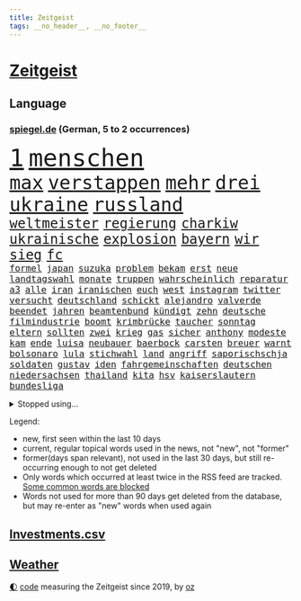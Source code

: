 ```yaml
---
title: Zeitgeist
tags: __no_header__, __no_footer__
---
```


# [Zeitgeist](https://oliz.io/zeitgeist/)

## Language

<h3><a href="https://www.spiegel.de" target="_blank">spiegel.de</a> (German, 5 to 2 occurrences)</h3>
<p style="font-family:monospace">
<span style="font-size:32pt"><a href="news_links.html#1" class="current">1</a></span>
<span style="font-size:32pt"><a href="news_links.html#menschen" class="current">menschen</a></span>
<br>
<span style="font-size:25pt"><a href="news_links.html#max" class="current">max</a></span>
<span style="font-size:25pt"><a href="news_links.html#verstappen" class="current">verstappen</a></span>
<span style="font-size:25pt"><a href="news_links.html#mehr" class="current">mehr</a></span>
<span style="font-size:25pt"><a href="news_links.html#drei" class="current">drei</a></span>
<span style="font-size:25pt"><a href="news_links.html#ukraine" class="current">ukraine</a></span>
<span style="font-size:25pt"><a href="news_links.html#russland" class="current">russland</a></span>
<br>
<span style="font-size:18pt"><a href="news_links.html#weltmeister" class="current">weltmeister</a></span>
<span style="font-size:18pt"><a href="news_links.html#regierung" class="current">regierung</a></span>
<span style="font-size:18pt"><a href="news_links.html#charkiw" class="current">charkiw</a></span>
<span style="font-size:18pt"><a href="news_links.html#ukrainische" class="current">ukrainische</a></span>
<span style="font-size:18pt"><a href="news_links.html#explosion" class="current">explosion</a></span>
<span style="font-size:18pt"><a href="news_links.html#bayern" class="current">bayern</a></span>
<span style="font-size:18pt"><a href="news_links.html#wir" class="current">wir</a></span>
<span style="font-size:18pt"><a href="news_links.html#sieg" class="current">sieg</a></span>
<span style="font-size:18pt"><a href="news_links.html#fc" class="current">fc</a></span>
<br>
<span style="font-size:12pt"><a href="news_links.html#formel" class="current">formel</a></span>
<span style="font-size:12pt"><a href="news_links.html#japan" class="current">japan</a></span>
<span style="font-size:12pt"><a href="news_links.html#suzuka" class="new">suzuka</a></span>
<span style="font-size:12pt"><a href="news_links.html#problem" class="current">problem</a></span>
<span style="font-size:12pt"><a href="news_links.html#bekam" class="current">bekam</a></span>
<span style="font-size:12pt"><a href="news_links.html#erst" class="current">erst</a></span>
<span style="font-size:12pt"><a href="news_links.html#neue" class="current">neue</a></span>
<span style="font-size:12pt"><a href="news_links.html#landtagswahl" class="current">landtagswahl</a></span>
<span style="font-size:12pt"><a href="news_links.html#monate" class="current">monate</a></span>
<span style="font-size:12pt"><a href="news_links.html#truppen" class="current">truppen</a></span>
<span style="font-size:12pt"><a href="news_links.html#wahrscheinlich" class="current">wahrscheinlich</a></span>
<span style="font-size:12pt"><a href="news_links.html#reparatur" class="current">reparatur</a></span>
<span style="font-size:12pt"><a href="news_links.html#a3" class="current">a3</a></span>
<span style="font-size:12pt"><a href="news_links.html#alle" class="current">alle</a></span>
<span style="font-size:12pt"><a href="news_links.html#iran" class="current">iran</a></span>
<span style="font-size:12pt"><a href="news_links.html#iranischen" class="current">iranischen</a></span>
<span style="font-size:12pt"><a href="news_links.html#euch" class="current">euch</a></span>
<span style="font-size:12pt"><a href="news_links.html#west" class="current">west</a></span>
<span style="font-size:12pt"><a href="news_links.html#instagram" class="current">instagram</a></span>
<span style="font-size:12pt"><a href="news_links.html#twitter" class="current">twitter</a></span>
<span style="font-size:12pt"><a href="news_links.html#versucht" class="current">versucht</a></span>
<span style="font-size:12pt"><a href="news_links.html#deutschland" class="current">deutschland</a></span>
<span style="font-size:12pt"><a href="news_links.html#schickt" class="current">schickt</a></span>
<span style="font-size:12pt"><a href="news_links.html#alejandro" class="new">alejandro</a></span>
<span style="font-size:12pt"><a href="news_links.html#valverde" class="new">valverde</a></span>
<span style="font-size:12pt"><a href="news_links.html#beendet" class="current">beendet</a></span>
<span style="font-size:12pt"><a href="news_links.html#jahren" class="current">jahren</a></span>
<span style="font-size:12pt"><a href="news_links.html#beamtenbund" class="current">beamtenbund</a></span>
<span style="font-size:12pt"><a href="news_links.html#kündigt" class="current">kündigt</a></span>
<span style="font-size:12pt"><a href="news_links.html#zehn" class="current">zehn</a></span>
<span style="font-size:12pt"><a href="news_links.html#deutsche" class="current">deutsche</a></span>
<span style="font-size:12pt"><a href="news_links.html#filmindustrie" class="new">filmindustrie</a></span>
<span style="font-size:12pt"><a href="news_links.html#boomt" class="current">boomt</a></span>
<span style="font-size:12pt"><a href="news_links.html#krimbrücke" class="current">krimbrücke</a></span>
<span style="font-size:12pt"><a href="news_links.html#taucher" class="new">taucher</a></span>
<span style="font-size:12pt"><a href="news_links.html#sonntag" class="current">sonntag</a></span>
<span style="font-size:12pt"><a href="news_links.html#eltern" class="current">eltern</a></span>
<span style="font-size:12pt"><a href="news_links.html#sollten" class="current">sollten</a></span>
<span style="font-size:12pt"><a href="news_links.html#zwei" class="current">zwei</a></span>
<span style="font-size:12pt"><a href="news_links.html#krieg" class="current">krieg</a></span>
<span style="font-size:12pt"><a href="news_links.html#gas" class="current">gas</a></span>
<span style="font-size:12pt"><a href="news_links.html#sicher" class="current">sicher</a></span>
<span style="font-size:12pt"><a href="news_links.html#anthony" class="current">anthony</a></span>
<span style="font-size:12pt"><a href="news_links.html#modeste" class="current">modeste</a></span>
<span style="font-size:12pt"><a href="news_links.html#kam" class="current">kam</a></span>
<span style="font-size:12pt"><a href="news_links.html#ende" class="current">ende</a></span>
<span style="font-size:12pt"><a href="news_links.html#luisa" class="current">luisa</a></span>
<span style="font-size:12pt"><a href="news_links.html#neubauer" class="current">neubauer</a></span>
<span style="font-size:12pt"><a href="news_links.html#baerbock" class="current">baerbock</a></span>
<span style="font-size:12pt"><a href="news_links.html#carsten" class="current">carsten</a></span>
<span style="font-size:12pt"><a href="news_links.html#breuer" class="new">breuer</a></span>
<span style="font-size:12pt"><a href="news_links.html#warnt" class="current">warnt</a></span>
<span style="font-size:12pt"><a href="news_links.html#bolsonaro" class="current">bolsonaro</a></span>
<span style="font-size:12pt"><a href="news_links.html#lula" class="current">lula</a></span>
<span style="font-size:12pt"><a href="news_links.html#stichwahl" class="current">stichwahl</a></span>
<span style="font-size:12pt"><a href="news_links.html#land" class="current">land</a></span>
<span style="font-size:12pt"><a href="news_links.html#angriff" class="current">angriff</a></span>
<span style="font-size:12pt"><a href="news_links.html#saporischschja" class="current">saporischschja</a></span>
<span style="font-size:12pt"><a href="news_links.html#soldaten" class="current">soldaten</a></span>
<span style="font-size:12pt"><a href="news_links.html#gustav" class="current">gustav</a></span>
<span style="font-size:12pt"><a href="news_links.html#iden" class="new">iden</a></span>
<span style="font-size:12pt"><a href="news_links.html#fahrgemeinschaften" class="new">fahrgemeinschaften</a></span>
<span style="font-size:12pt"><a href="news_links.html#deutschen" class="current">deutschen</a></span>
<span style="font-size:12pt"><a href="news_links.html#niedersachsen" class="current">niedersachsen</a></span>
<span style="font-size:12pt"><a href="news_links.html#thailand" class="current">thailand</a></span>
<span style="font-size:12pt"><a href="news_links.html#kita" class="current">kita</a></span>
<span style="font-size:12pt"><a href="news_links.html#hsv" class="current">hsv</a></span>
<span style="font-size:12pt"><a href="news_links.html#kaiserslautern" class="current">kaiserslautern</a></span>
<span style="font-size:12pt"><a href="news_links.html#bundesliga" class="current">bundesliga</a></span>
</p>
<details>
<summary>Stopped using...</summary>
<p class="former" style="font-size:12pt">
gegenseitig(717) klimawandels(717) taten(717) bundespräsident(715) einzelnen(715) enttäuscht(715) johnson(715) landkreis(715) scheidet(715) schweigt(715) verbot(715) äußert(715) gelungen(714) israelischen(714) treffer(714) unabhängige(714) verhängte(714) versehentlich(714) leer(713) manchen(713) musiker(713) schwangerschaft(713) übersicht(713) atmosphäre(712) bekämpfung(712) doku(712) entwurf(712) falls(712) geschichten(712) innenministerium(712) metropole(712) moderna(712) stolz(712) verhindern(712) verriet(712) williams(712) woran(712) benjamin(711) bisschen(711) britischer(711) dauerhaft(711) erstaunlich(711) mali(711) mangelt(711) myanmar(711) street(711) taylor(711) unbekannten(711) zurzeit(711) ärgert(711) anbieten(710) attentat(710) autofahrer(710) bittere(710) brutale(710) erlitten(710) führende(710) interne(710) lockdown(710) material(710) norbert(710) obama(710) schuldig(710) software(710) verraten(710) verwendet(710) veröffentlichte(710) wählen(710) zwang(710) 96(709) aufnahmen(709) ausnahmen(709) entlässt(709) gewerkschaft(709) mag(709) michelle(709) teslachef(709) unterricht(709) arbeitsplatz(708) beamte(708) bestätigen(708) christopher(708) einführen(708) englische(708) folgte(708) genannt(708) mitglied(708) oberste(708) rekordmeister(708) umdenken(708) vergewaltigung(708) ärzten(708) allianz(707) depressionen(707) elektroautos(707) endete(707) erholt(707) ermöglichen(707) kamera(707) minute(707) schüssen(707) teilnehmen(707) weltweite(707) berufung(706) untersagt(706) volksrepublik(706) überprüft(706) bmw(705) stammt(705) verklagt(705) 27(703) holen(703) strecke(703) drastischen(702) geschossen(702) gestritten(702) halben(702) pünktlich(702) verheerenden(702) wies(702) geflogen(701) hubertus(701) präsidentin(701) reagierten(701) langfristig(700) nahezu(700) reporter(700) tatverdächtigen(700) gesetze(699) triumph(699) verbände(699) attentäter(698) freie(698) hotels(698) irak(698) solange(698) verschwand(697) 900(696) 1000(695) argentinien(695) aufgegeben(695) mick(695) produkte(694) brauche(693) handel(693) empfängt(692) erschießt(692) impfungen(692) sitzung(692) warm(692) dar(691) entspannung(691) genauso(691) parallelen(691) wunder(691) zukünftig(690) münster(689) damals(687) gegnern(687) insassen(687) kontakt(686) schlugen(686) treiben(686) legende(685) menschenrechtsverletzungen(685) auseinandersetzung(684) dfbpokal(684) klasse(684) nachts(684) papier(683) journalist(681) nieder(681) sportler(681) praxis(680) telegram(679) verständnis(679) bundeswehrsoldaten(678) gastronomie(678) informiert(678) karten(678) olympia(677) gerieten(675) katharina(675) festhalten(674) abhängig(673) tuchel(672) hype(671) türen(669) vorläufig(668) prägte(667) verpasste(667) mittelpunkt(666) flüchtete(665) erhebliche(664) grüner(664) teuren(664) liberalen(662) entbrannt(660) startup(660) weitreichende(657) farbe(656) inhaftierten(656) csupolitiker(654) 85(645) schutzsuchende(645) cdu/csu(643) nick(634) schiffe(631) enthält(620) anfeindungen(577) kleinstadt(568) rein(563) 4000(562) universitäten(554) niemals(553) unterschiedliche(534) angebote(533) belgische(530) gewalttat(527) mitverantwortlich(526) kubicki(523) grünes(495) gestanden(492) 25jährige(482) ticket(477) ausbildung(473) fossile(472) höherer(459) sammelt(459) eröffnung(457) kündigten(451) strikt(450) urteilte(450) tickets(448) getrieben(447) erhebung(441) zwingen(439) vierjährige(438) verrückt(434) insbesondere(431) tour(431) axel(429) c(426) rekordwert(426) kyrgios(425) ermordung(424) schutzmaßnahmen(413) beliebte(411) gesund(410) konzerns(409) topmanager(408) japans(403) exil(399) parlaments(399) 69(398) iphones(397) längste(393) kritischen(383) schlafen(379) vertritt(378) 2025(376) irritiert(369) wittert(369) gesundheitsämter(368) anheben(364) erreichte(364) manuela(364) vorteil(356) demo(353) kurzer(353) grafiken(352) mehrfamilienhaus(352) staatssekretär(352) wesen(350) kursieren(348) rauswurf(347) älteste(347) erneuerbaren(345) erneutes(345) coronaneuinfektionen(342) adam(341) spezielle(341) mächtig(339) verständigt(338) gesundes(336) lindern(336) arbeitslosen(335) oppositionsführer(334) vereinbart(333) volksverhetzung(331) abu(329) bedrängt(327) verläuft(326) aktivitäten(325) lockt(324) dritter(322) verbraucherpreise(322) lieferte(318) solcher(313) tödlichem(312) mehrmals(311) minderjähriger(301) griffen(300) quält(300) khan(299) stephen(299) begehen(298) einfacher(298) oskar(297) robben(297) gelb(296) eier(295) vietnam(294) vorstandschef(294) seltene(293) tradition(293) mischt(292) künstlers(289) aussetzen(287) keeper(286) aston(285) 1995(283) texte(282) klappt(280) nordische(280) rasch(280) ruhrgebiet(279) kanzlers(276) personalnot(274) bundestages(272) einzelfall(271) 68(270) juan(270) bat(266) viren(265) g7staaten(264) getäuscht(263) berger(262) flugzeugen(262) schlüssel(261) widersprechen(260) spielplan(259) erfand(258) schaulustige(258) lanka(255) lebenshaltungskosten(255) sri(255) verpflichtung(255) influencerin(254) preiserhöhung(254) überwachung(254) brot(252) etappe(252) klärt(252) verkaufte(252) bridge(251) hauptbahnhof(251) vettel(248) expremier(247) sky(245) verlangte(245) 56jähriger(243) teilten(241) unterscheiden(240) streiken(238) unabhängiger(237) 1972(236) anstrengungen(236) geiselnahme(233) wahlrechtsreform(233) bestürzt(232) journalismus(230) moniert(230) horror(229) überzeugung(229) prorussischen(228) fehlverhalten(227) murray(226) wohlstand(226) andrij(225) hut(225) melnyk(225) positiven(224) young(223) franzose(220) pass(220) klug(219) niederlegen(218) profite(218) vergab(218) zensur(218) straftäter(216) schlacht(215) geplanter(212) verarbeitet(212) rené(210) statements(210) triumphiert(210) 40000(209) pornos(208) leuten(207) barack(206) roller(206) abgeschafft(205) kremlkritiker(205) arbeitslos(204) drohender(204) menschliches(202) fortsetzen(201) hinterbliebenen(201) interessiert(200) besetzte(199) betrieben(197) komiker(197) siegesserie(197) models(196) stoff(195) regelmäßige(194) profitierte(193) litt(192) fernost(191) kleben(191) nebenbei(191) fighters(190) foo(190) mais(190) anteile(189) sekretärin(189) stromversorgung(189) ausbremsen(188) außenpolitische(188) wiedereinführung(188) masse(187) prinzip(187) gewerkschafter(186) herzen(185) iwan(183) rabatt(183) eigentor(182) moldau(182) ölkonzern(182) moral(180) ignorieren(179) influencer(179) verfügt(179) unterhalten(178) drake(176) gemeint(176) beben(175) getreideexporte(175) unabhängig(175) infektionsschutzgesetzes(174) rhetorik(174) vergeltung(174) brandstiftung(173) leuchten(173) south(173) brille(172) europatour(172) irina(172) lautete(172) einsame(171) günstigsten(170) herstellung(170) köpfe(170) tankrabatt(170) gerichtssaal(169) mysteriöse(169) agentur(168) sainz(167) zurückhaltend(167) aussieht(166) notfallplans(166) ebnet(165) einkaufszentrum(165) diagnostiziert(164) arbeitslosigkeit(163) schlagabtausch(163) erläutert(162) geist(162) besseres(161) ertrinken(161) minimal(161) rechnungshof(161) öffentlicher(161) schiedsgericht(160) 34jähriger(158) tatverdächtiger(157) windparks(157) gebietsgewinne(155) leber(155) belegschaft(154) österreichischer(154) abgetrieben(153) wahrscheinlichkeit(153) euroraum(152) fragezeichen(152) rajapaksa(152) pausieren(150) quellen(150) fahnder(149) interessant(149) serena(149) ferien(148) nicola(148) veranstaltet(148) vorfälle(148) stillgelegten(147) traditionen(147) konsequenz(145) lieferanten(145) tiefstand(145) frontmann(143) blockierte(142) export(142) festen(142) fotografie(142) gedenkfeier(142) hammer(142) 26jähriger(141) effekte(140) eingeschläfert(140) inspiration(140) maschinenraum(140) schlamm(140) verfügbar(140) versöhnung(140) 23jährigen(139) sommerferien(139) überwachungssoftware(138) reichsbürger(137) südukraine(137) ärztinnen(137) finsternis(136) kleinflugzeug(136) kleinflugzeugs(136) rage(136) umweltkatastrophe(136) vogel(135) verspätung(134) 60000(133) heimrennen(133) parlamentarischer(133) trocken(133) zehnten(133) lichter(132) israelis(131) begnadigung(130) hitzewelle(130) zurücktreten(130) bedrohlich(129) niedergeschlagen(129) saudischen(129) zermürbt(127) 1200(126) bosnien(126) zumutung(126) zustände(126) kritischem(125) fährte(124) verhalf(124) vwkonzern(124) detlef(123) batterie(122) dolly(122) kundschaft(122) verzweiflung(122) dortmunds(121) fire(121) ausgebildet(120) europapokal(120) löschflugzeuge(120) andy(119) erfolgsserie(119) hintertür(119) unbesetzt(119) babyfoto(118) empfindet(118) nadelattacken(118) rechtspopulisten(118) akleh(117) cumexgeschäften(117) plätze(117) rockband(117) ansichten(116) entgleist(116) shireen(116) zunahme(116) ausgebaut(115) french(115) gewagt(114) jene(114) kommissarin(114) stefanos(114) tsitsipas(114) belegt(113) gefahndet(113) krimi(113) transfers(113) reporterin(112) wettert(112) 21jährigen(111) eingedämmt(111) herzrasen(111) günstigen(110) wahlrechtskommission(110) 59(109) gravierend(109) pennsylvania(109) saisonspiel(109) erkannt(108) sensiblen(108) staatlich(108) tagessieg(108) drohendem(106) matchball(106) mihambo(106) sprung(106) 90000(105) qualifizierte(105) schicksale(105) schmerzensgeld(105) statistischen(105) wirtschaftskrieg(105) volle(103) adresse(102) einfahrt(102) haftbedingungen(102) jährliche(102) verheerend(102) vogue(102) zunichte(102) beeindruckenden(101) identifizieren(101) witwe(101) hundertjährige(100) olympiaattentat(100) paolo(100) uiguren(100) deutete(99) führungskräfte(99) bewiesen(98) problemlos(98) torhüterin(98) voraussichtlich(98) wissenschaftlerinnen(98) furore(97) wechselwilligen(97) zentimeter(97) außenhandel(96) ingenieur(96) mané(96) marseille(96) massenproteste(96) nehme(96) romanen(96) sadio(96) tvshow(96) umweltminister(96) übergewinnsteuer(96) attraktiver(95) fehlstart(95) höherem(95) idol(95) abgelehnte(94) attestiert(94) blues(94) kostenlos(94) palme(94) jahresbericht(93) ki(93) kommentieren(93) 18jährigen(92) gebäuden(92) harvey(92) pilot(92) rentnerinnen(92) alligator(91) boulevard(91) festzunehmen(91) fußballtransfers(91) impfstoffen(91) karen(91) nachlesen(91) zeitverschwendung(91) gesteuert(90) konservatives(90) opferfamilien(90) putzen(90) jubelte(89) missbrauchsvorwürfe(89) mitgenommen(89) zuwanderung(89) bahnchef(88) gibraltar(88) kurzschlusshandlung(88) malerin(88) vertraulichen(88) geige(87) heide(87) klimaretter(87) lüneburger(87) netflixdoku(87) sara(87) tierarten(87) vorübergehende(87) 1974(86) bergtour(86) feldjäger(86) neuzugang(86) angefordert(85) finanzen(85) präsenzunterricht(85) bundeskartellamt(84) furchner(84) irmgard(84) krachte(84) regelungen(84) usstadt(84) bemerkenswerten(83) berechtigt(83) egot(83) geräts(83) tumulten(83) bird(82) exjustizminister(82) raub(82) sue(82) wirkungsvoll(82) ddrauswahl(81) einbringen(81) fahrschein(81) tägliche(81) zusagen(81) beschaffungskosten(80) chatapp(80) partnerin(80) regionale(80) rückgänge(80) versorgen(80) dfbauswahl(79) ertrinkt(79) gendersprache(79) kohlemeiler(79) milliardengarantien(79) nevermind(79) vorschlägen(79) biber(78) geisel(78) madame(78) mysteriöser(78) schnappen(78) willkürlich(78) wirksamkeit(78) zurückzahlen(78) erhöhungen(77) flecktarn(77) nachhaltige(77) theo(77) umfang(77) vorbestrafte(77) einkommensschwache(76) nordafrika(76) schulschließungen(76) strategien(76) subventionieren(76) unvermittelt(76) verschossener(76) vize(76) angesagt(75) bay(75) bebte(75) erdbeben(75) etappensieg(75) genauer(75) ludwigshafen(75) oberstes(75) reichstag(75) tampa(75) walross(75) albtraum(74) gaskraftwerke(74) kernenergie(74) teuersten(74) völker(74) weltgeschichte(74) banner(73) brillen(73) flaschen(73) lennon(73) deutschisraelischen(72) duschen(72) kämpferisch(72) mies(72) pandemiemaßnahmen(72) radprofis(72) bühl(71) jule(71) niemeier(71) reaktoren(71) reparationen(71) secret(71) sterblichen(71) stören(71) trägerrakete(71) überzeugend(71) 18000(70) armand(70) brotweizen(70) bundesbildungsministerin(70) gartenkolumne(70) gasfluss(70) kohlekraftwerke(70) sogenannter(70) starkwatzinger(70) tierfutter(70) ungeklärten(70) abgeriegelte(69) ausschnitt(69) fazit(69) schlafzimmer(69) veröffentlichten(69) afghane(68) afghanin(68) deutschsprachigen(68) energiesektor(68) forscherteam(68) geheimnisse(68) rationiert(68) tennishoffnung(68) vermeintlich(68) yousuf(68) zaun(68) fassungslos(67) mühelos(67) reparaturen(67) abhängt(66) ausgewertet(66) dazn(66) elbe(66) eukommissar(66) sauberes(66) vorkommt(66) akute(65) alaphilippe(65) anrufen(65) eisernen(65) gruß(65) handlanger(65) jannik(65) sinner(65) staatsmänner(65) tennisspielerin(65) viktoria(65) csd(64) duplantis(64) liberaler(64) malta(64) urlauber(64) zurückdrängen(64) 2008(63) aljazeerajournalistin(63) erfolgslauf(63) lubmin(63) notfälle(63) aufrechtzuerhalten(62) freigang(62) häftling(62) kennengelernt(62) primož(62) roglič(62) saisons(62) schaltete(62) schmyhal(62) denys(61) erwartete(61) feuerten(61) zweistelligen(61) attackierte(60) ausblick(60) einfuhren(60) angeschlagener(59) friedliches(59) melnyks(59) schildkröte(59) vergebung(59) weitsprung(59) 192(58) ade(58) blackout(58) gesamtführung(58) gesundheitssystem(58) zähe(58) entsprechenden(57) gewertet(57) meeres(57) negative(57) ohnmacht(57) starregisseur(57) wdr(57) zweifelhafter(57) colombo(56) dankbar(56) franca(56) gotabaya(56) lehfeldt(56) pfosten(56) tode(56) ferraripiloten(55) hinauf(55) nordstreampipeline(55) religiöse(55) schlussanstieg(55) security(55) sehenswürdigkeiten(55) solar(55) werbetrommel(55) zusammenfassung(55) abitur(54) bränden(54) nebenher(54) rumänische(54) stromerzeugung(54) unbesiegbar(54) wartungsarbeiten(54) zwangen(54) lankas(53) mads(53) pedersen(53) rückkehrer(53) schüller(53) technisch(53) verwalter(53) barriere(52) irrfahrt(52) schwanz(52) special(52) zuschlagen(52) bundesamts(51) fehlschuss(51) herabstufung(51) zehnmal(51) abgestürzte(50) ergeht(50) freundschaftsspiel(50) fußstapfen(50) förderbank(50) gesamtführenden(50) kenias(50) längeren(50) üppige(50) badenbaden(49) kylie(49) leitzinsen(49) linien(49) missglückten(49) modeikone(49) rbbintendantin(49) schlesinger(49) stationiert(49) vage(49) berufe(48) nullcoronapolitik(48) schmelzen(48) sozialverhalten(48) südspanien(48) untergrund(48) zack(48) akwlaufzeiten(47) anschließen(47) garcia(47) hasta(47) notruf(47) pathos(47) solidarisierte(47) vista(47) britischem(46) getreideabkommen(46) just(46) leopard2panzer(46) brennstoff(45) doppelmord(45) dreijähriger(45) gewächshäuser(45) schwärmen(45) solaranlagen(45) wagner(45) imagewandel(44) messungen(44) pausenlos(44) schied(44) strikte(44) stromverbrauch(44) unaufhaltsam(44) weber(44) zielort(44) 2007(43) gemächern(43) wütet(43) ästhetische(43) beleidigungen(42) hinterfragen(42) pauschalurlauber(42) speerwurf(42) tvrechte(42) unzumutbar(42) feigen(41) flüssen(41) porschechef(41) ungarischen(41) zugespitzt(41) hessens(40) katastrophenschutz(40) ratlos(40) spitzen(40) springer(40) ureinwohner(40) atomenergiebehörde(39) beschießt(39) erlässt(39) gegenschlag(39) präsidentenberater(39) rekordgewinn(39) unstrittig(39) worüber(39) göringeckardt(38) ketten(38) krisenzeiten(38) lehrstellen(38) unrealistisch(38) abzufedern(37) ayleen(37) dunkel(37) pornhub(37) gebühr(36) gesundheits(36) klimaforscher(36) zehnter(36) dokumenten(35) friedens(35) hartnäckig(35) intensive(35) memphis(35) schuljahr(35) internets(34) oleksij(34) 27jähriger(33) amazons(33) annkatrin(33) anschlusslösung(33) euaußengrenze(33) hatespeech(33) indirekt(33) kiez(33) sbahnhof(33) todesfall(33) vorsaison(33) grunewald(32) pokalspiel(32) spielzeit(32) streamen(32) uswahlen(32) 05(31) alsadr(31) menschheit(31) mississippi(31) muktada(31) mutmaßlichem(31) phasenweise(31) späte(31) vollendet(31) angeprangert(30) ausgetauscht(30) betrugsprozess(30) eisbergs(30) ernstfall(30) misogynen(30) piastri(30) 57jährige(29) atomdebatte(29) gebucht(29) luke(29) palermo(29) reiseportal(29) verirrten(29) absolvierte(28) blickten(28) bunten(28) erfolgte(28) platzverweis(28) rot(28) samstagabend(28) sturgeon(28) stärkung(28) zeichentrickfilm(28) 1997(27) club(27) gratismentalität(27) roter(27) einfachsten(26) fbirazzia(26) ferngesteuerte(26) flop(26) maryam(26) pfister(26) pyramiden(26) überlagert(26) basketballerin(25) eon(25) gedenkveranstaltung(25) impfempfehlungen(25) konflikten(25) sons(25) distanzieren(24) flores(24) klettert(24) magnum(24) selbstzweifel(24) strandete(24) sympathien(24) insolvent(23) massenhafte(23) salomonen(23) aufzeichnungen(22) erkannte(22) extremismus(22) lawrence(22) malis(22) mehrkosten(22) nahenden(22) reifen(22) romane(22) ruto(22) verschleppt(22) weiterführenden(22) chemikalien(21) cristina(21) ersteigert(21) familienmitglied(21) fettes(21) groteskem(21) kriegsstrategie(21) masern(21) nackt(21) obduktion(21) rowling(21) strenger(21) biografie(20) bundesligaabsteiger(20) cash(20) gerichtlich(20) kappen(20) kommunikation(20) kompensation(20) leichtathletikem(20) skizziert(20) teuerste(20) freya(19) gefährdung(19) kundinnen(19) montagsdemos(19) oberpfalz(19) übermalt(19) gegenmaßnahmen(18) provence(18) sichuan(18) spanienrundfahrt(18) verleger(18) verständlich(18) zirkzee(18) akanji(17) american(17) joanne(17) zielflughafen(17) bellen(16) fauci(16) fußballweltmeister(16) geher(16) herzegowina(16) kennzahlen(16) paxlovid(16) sportdirektorposten(16) stemmt(16) unsolidarisch(16) verbrachte(16) winnetou(16) andalusien(15) asiatischen(15) aubameyang(15) bemühen(15) endgültigen(15) liechtenstein(15) menschenhandels(15) pierreemerick(15) spiegelranking(15) wandelt(15) abnehmer(14) abschiedstour(14) einzelzelle(14) energiesparverordnung(14) gestiegener(14) joy(14) sozialem(14) ursachenforschung(14) football(13) hagelsturm(13) havertz(13) mordanschlag(13) querfront(13) sabotieren(13) vuelta(13) übergriff(13) buschkow(12) chefredakteur(12) echt(12) ersparte(12) hempel(12) herausgeber(12) kremlnahe(12) nötige(12) sat1(12) schwieriges(12) transporthubschrauber(12) akwbetreiber(11) beschwert(11) dreitägigen(11) ehen(11) friedman(11) omikronbooster(11) pascal(11)
</p>
</details>
<p>Legend:
<ul>
<li><span class="new">new</span>, first seen within the last 10 days</li>
<li><span class="current">current</span>, regular topical words used in the news, not "new", not "former"</li>
<li><span class="former">former(days span relevant)</span>, not used in the last 30 days, but still re-occurring enough to not get deleted</li>
<li>Only words which occurred at least twice in the RSS feed are tracked. <a href="language/filters.py">Some common words are blocked</a></li>
<li>Words not used for more than 90 days get deleted from the database, but may re-enter as "new" words when used again</li>
</ul>
</p>

## [Investments](investments.html)[.csv](investments.csv)

## [Weather](weather.html)

<footer>
<a href="javascript:toggleTheme()" class="nav">🌓</a>
<a href="https://github.com/ooz/zeitgeist">code</a> measuring the Zeitgeist since 2019, by <a href="https://oliz.io">oz</a>
</footer>
